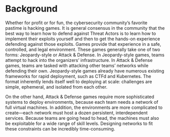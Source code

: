# Background

Whether for profit or for fun, the cybersecurity community’s favorite pastime is hacking games. It is general consensus in the community that the best way to learn how to defend against Threat Actors is to learn how to implement their exploits yourself and then to get the hands-on experience defending against those exploits. Games provide that experience in a safe, controlled, and legal environment. These games generally take one of two forms: Jeopardy-style or Attack & Defense. In Jeopardy-style games, teams attempt to hack into the organizers’ infrastructure. In Attack & Defense games, teams are tasked with attacking other teams’ networks while defending their own. Jeopardy-style games already have numerous existing frameworks for rapid deployment, such as CTFd and Kubernetes. The format inherently lends itself well to deploying at scale: challenges are simple, ephemeral, and isolated from each other.

On the other hand, Attack & Defense games require more sophisticated systems to deploy environments, because each team needs a network of full virtual machines. In addition, the environments are more complicated to create—each network must host a dozen persistent, interdependent services. Because teams are going head to head, the machines must also be exploitable for a wide range of skill levels. Designing networks to fit these constraints can be incredibly time-consuming.
